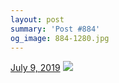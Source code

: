 ```yaml
---
layout: post
summary: 'Post #884'
og_image: 884-1280.jpg
---
```


<p>
  <time>
    <a href="/884">July 9, 2019</a>
  </time>
  <a href="/884">
    <img src="{{ site.assets_url }}/884-640.jpg" srcset="{{ site.assets_url }}/884-320.jpg 320w, {{ site.assets_url }}/884-640.jpg 640w, {{ site.assets_url }}/884-960.jpg 960w, {{ site.assets_url }}/884-1280.jpg 1280w" sizes="(min-width: 700px) 50vw, calc(100vw - 2rem)" />
  </a>
</p>

